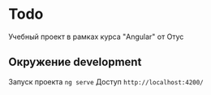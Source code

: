# Todo

Учебный проект в рамках курса "Angular" от Отус

## Окружение development

Запуск проекта `ng serve`
Доступ `http://localhost:4200/`
